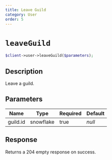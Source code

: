 ```yaml
---
title: Leave Guild
category: User
order: 5
---
```


# `leaveGuild`

```php
$client->user->leaveGuild($parameters);
```

## Description

Leave a guild.

## Parameters


Name | Type | Required | Default
--- | --- | --- | ---
guild.id | snowflake | true | *null*

## Response

Returns a 204 empty response on success.

